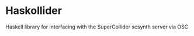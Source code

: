 Haskollider
===========

Haskell library for interfacing with the SuperCollider scsynth server via OSC

